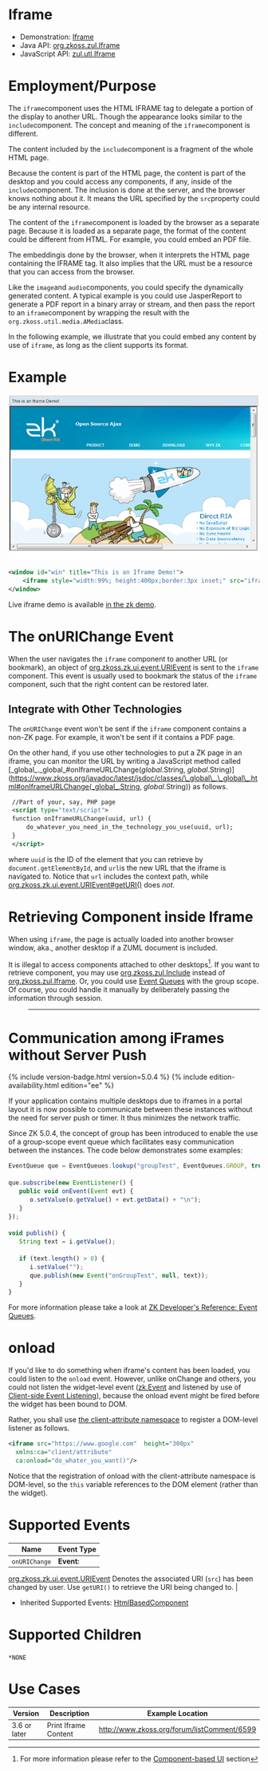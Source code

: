 

# Iframe

- Demonstration: [Iframe](http://www.zkoss.org/zkdemo/composite/iframe)
- Java API: [org.zkoss.zul.Iframe](https://www.zkoss.org/javadoc/latest/zk/org/zkoss/zul/Iframe.html)
- JavaScript API: [zul.utl.Iframe](https://www.zkoss.org/javadoc/latest/jsdoc/classes/zul.utl.Iframe.html)


# Employment/Purpose

The `iframe`component uses the HTML IFRAME tag to delegate a portion of
the display to another URL. Though the appearance looks similar to the
`include`component. The concept and meaning of the `iframe`component is
different.

The content included by the `include`component is a fragment of the
whole HTML page.

Because the content is part of the HTML page, the content is part of the
desktop and you could access any components, if any, inside of the
`include`component. The inclusion is done at the server, and the browser
knows nothing about it. It means the URL specified by the `src`property
could be any internal resource.

The content of the `iframe`component is loaded by the browser as a
separate page. Because it is loaded as a separate page, the format of
the content could be different from HTML. For example, you could embed
an PDF file.

The embeddingis done by the browser, when it interprets the HTML page
containing the IFRAME tag. It also implies that the URL must be a
resource that you can access from the browser.

Like the `image`and `audio`components, you could specify the dynamically
generated content. A typical example is you could use JasperReport to
generate a PDF report in a binary array or stream, and then pass the
report to an `iframe`component by wrapping the result with the
`org.zkoss.util.media.AMedia`class.

In the following example, we illustrate that you could embed any content
by use of `iframe`, as long as the client supports its format.

# Example

![](/zk_component_ref/images/ZKComRef_Iframe.png)

```xml
<window id="win" title="This is an Iframe Demo!">
    <iframe style="width:99%; height:400px;border:3px inset;" src="iframe-target-url-here" />
</window>
```

Live iframe demo is available [in the zk demo](https://www.zkoss.org/zkdemo/composite/iframe).

# The onURIChange Event

When the user navigates the `iframe` component to another URL (or
bookmark), an object of
[org.zkoss.zk.ui.event.URIEvent](https://www.zkoss.org/javadoc/latest/zk/org/zkoss/zk/ui/event/URIEvent.html) is sent to the
`iframe` component. This event is usually used to bookmark the status of
the `iframe` component, such that the right content can be restored
later.

## Integrate with Other Technologies

The `onURIChange` event won't be sent if the `iframe` component contains
a non-ZK page. For example, it won't be sent if it contains a PDF page.

On the other hand, if you use other technologies to put a ZK page in an
iframe, you can monitor the URL by writing a JavaScript method called
[\_global\_.\_global\_#onIframeURLChange(_global_.String, _global_.String)](https://www.zkoss.org/javadoc/latest/jsdoc/classes/\_global\_.\_global\_.html#onIframeURLChange(_global_.String, _global_.String))
as follows.

```xml
 //Part of your, say, PHP page
 <script type="text/script">
 function onIframeURLChange(uuid, url) {
     do_whatever_you_need_in_the_technology_you_use(uuid, url);
 }
 </script>
```

where `uuid` is the ID of the element that you can retrieve by
`document.getElementById`, and `url`is the new URL that the iframe is
navigated to. Notice that `url` includes the context path, while
[org.zkoss.zk.ui.event.URIEvent#getURI()](https://www.zkoss.org/javadoc/latest/zk/org/zkoss/zk/ui/event/URIEvent.html#getURI()) does
*not*.

# Retrieving Component inside Iframe

When using `iframe`, the page is actually loaded into another browser
window, aka., another desktop if a ZUML document is included.

It is illegal to access components attached to other desktops[^1]. If
you want to retrieve component, you may use
[org.zkoss.zul.Include](https://www.zkoss.org/javadoc/latest/zk/org/zkoss/zul/Include.html) instead of
[org.zkoss.zul.Iframe](https://www.zkoss.org/javadoc/latest/zk/org/zkoss/zul/Iframe.html). Or, you could use [Event Queues]({{site.baseurl}}/zk_dev_ref/event_handling/event_queues)
with the group scope. Of course, you could handle it manually by
deliberately passing the information through session.

> ------------------------------------------------------------------------
>
> <references/>

# Communication among iFrames without Server Push

{% include version-badge.html version=5.0.4 %} <!--REQUIRED ZK EDITION: EE -->
{% include edition-availability.html edition="ee" %}

If your application contains multiple desktops due to iframes in a
portal layout it is now possible to communicate between these instances
without the need for server push or timer. It thus minimizes the network
traffic.

Since ZK 5.0.4, the concept of group has been introduced to enable the
use of a group-scope event queue which facilitates easy communication
between the instances. The code below demonstrates some examples:

```javascript
EventQueue que = EventQueues.lookup("groupTest", EventQueues.GROUP, true);

que.subscribe(new EventListener() {
   public void onEvent(Event evt) {
      o.setValue(o.getValue() + evt.getData() + "\n");
   }
});

void publish() {
   String text = i.getValue();

   if (text.length() > 0) {
      i.setValue("");
      que.publish(new Event("onGroupTest", null, text));
   }
}
```

For more information please take a look at [ZK Developer's Reference: Event Queues]({{site.baseurl}}/zk_dev_ref/event_handling/event_queues).

# onload

If you'd like to do something when iframe's content has been loaded, you
could listen to the `onload` event. However, unlike onChange and others,
you could not listen the widget-level event
([zk.Event](https://www.zkoss.org/javadoc/latest/jsdoc/classes/zk.Event.html) and listened by use of
[Client-side Event Listening]({{site.baseurl}}/zk_client_side_ref/event_listening)),
because the onload event might be fired before the widget has been bound
to DOM.

Rather, you shall use [the client-attribute namespace](/zuml_ref/client_attribute)
to register a DOM-level listener as follows.

```xml
<iframe src="https://www.google.com"  height="300px"
  xmlns:ca="client/attribute"
  ca:onload="do_whater_you_want()"/>
```

Notice that the registration of onload with the client-attribute
namespace is DOM-level, so the `this` variable references to the DOM
element (rather than the widget).

# Supported Events

| Name | Event Type |
|---|---|
| `onURIChange` | <strong>Event:</strong>
[org.zkoss.zk.ui.event.URIEvent](https://www.zkoss.org/javadoc/latest/zk/org/zkoss/zk/ui/event/URIEvent.html)
Denotes the associated URI (`src`) has been changed by
user.
Use `getURI()` to retrieve the URI being changed
to. |

- Inherited Supported Events: [ HtmlBasedComponent]({{site.baseurl}}/zk_component_ref/htmlbasedcomponent#Supported_Events)

# Supported Children

`*NONE`

# Use Cases

| Version      | Description          | Example Location                                                                              |
|--------------|----------------------|-----------------------------------------------------------------------------------------------|
| 3.6 or later | Print Iframe Content | [<http://www.zkoss.org/forum/listComment/6599>](https://www.zkoss.org/forum/listComment/6599) |


[^1]: For more information please refer to the [Component-based UI]({{site.baseurl}}/zk_dev_ref/ui_composing/component_based_ui)
    section
